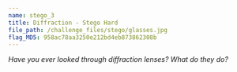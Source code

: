 ```yaml
---
name: stego_3
title: Diffraction - Stego Hard
file_path: /challenge_files/stego/glasses.jpg
flag_MD5: 958ac78aa3250e212bd4eb873862308b
---
```

*Have you ever looked through diffraction lenses? What do they do?*
